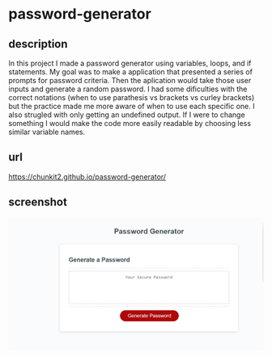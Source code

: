 # password-generator
## description
In this project I made a password generator using variables, loops, and if statements. My goal was to make a application that presented a series of prompts for password criteria. Then the aplication would take those user inputs and generate a random password. I had some dificulties with the correct notations (when to use parathesis vs brackets vs curley brackets) but the practice made me more aware of when to use each specific one. I also strugled with only getting an undefined output. If I were to change something I would make the code more easily readable by choosing less similar variable names. 

## url
https://chunkit2.github.io/password-generator/

## screenshot
![image](https://raw.githubusercontent.com/chunkit2/password-generator/main/img/screenshot.JPG)
